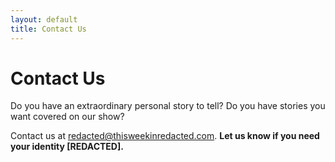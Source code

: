 ```yaml
---
layout: default
title: Contact Us
---
```


<div id="contact">
  <h1 class="pageTitle">Contact Us</h1>
  <div class="contactContent">
    <p class="intro">Do you have an extraordinary personal story to tell? Do you have stories you want covered on our show?</p>
  </div>
  <p>Contact us at <a href="mailto:{{ site.social.email }}" target="_blank">redacted@thisweekinredacted.com</a>.  <b>Let us know if you need your identity [REDACTED].</b></p>
</div>


